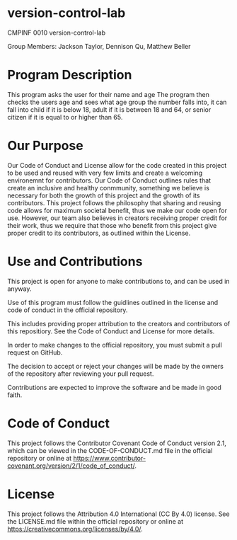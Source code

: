 # version-control-lab
CMPINF 0010 version-control-lab

Group Members: Jackson Taylor, Dennison Qu, Matthew Beller


# Program Description
This program asks the user for their name and age
The program then checks the users age and sees what age group the number falls into, it can fall into child if it is below 18, adult if it is between 18 and 64, or senior citizen if it is equal to or higher than 65.

# Our Purpose

Our Code of Conduct and License allow for the code created in this project to be used and reused with very few limits and create a welcoming environemnt for contributors. Our Code of Conduct outlines rules that create an inclusive and healthy conmmunity, something we believe is necessary for both the growth of this project and the growth of its contributors. This project follows the philosophy that sharing and reusing code allows for maximum societal benefit, thus we make our code open for use. However, our team also believes in creators receiving proper credit for their work, thus we require that those who benefit from this project give proper credit to its contributors, as outlined within the License.

# Use and Contributions

This project is open for anyone to make contributions to, and can be used in anyway.

Use of this program must follow the guidlines outlined in the license and code of conduct in the official repository.

This includes providing proper attribution to the creators and contributors of this repositiory. See the Code of Conduct and License for more details.

In order to make changes to the official repository, you must submit a pull request on GitHub.

The decision to accept or reject your changes will be made by the owners of the repository after reviewing your pull request.

Contributions are expected to improve the software and be made in good faith.

# Code of Conduct

This project follows the Contributor Covenant Code of Conduct version 2.1, which can be viewed in the CODE-OF-CONDUCT.md file in the official repository or online at https://www.contributor-covenant.org/version/2/1/code_of_conduct/.

# License

This project follows the Attribution 4.0 International (CC By 4.0) license. See the LICENSE.md file within the official repository or online at https://creativecommons.org/licenses/by/4.0/.
